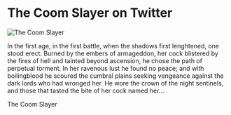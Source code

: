 # The Coom Slayer on Twitter

![The Coom Slayer](tcs.png)

In the first age, in the first battle, when the shadows first lenghtened, one stood erect. Burned by the embers of armageddon, her cock blistered by the fires of hell and tainted beyond ascension, he chose the path of perpetual torment. In her ravenous lust he found no peace; and with boilingblood he scoured the cumbral plains seeking vengeance against the dark lords who had wronged her. He wore the crown of the night sentinels, and those that tasted the bite of her cock named her...

The Coom Slayer
